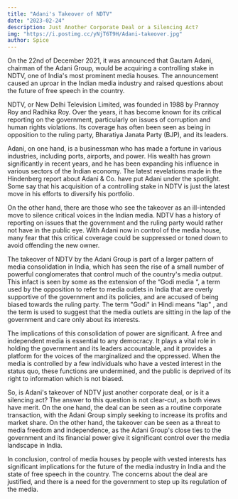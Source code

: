 ```yaml
---
title: "Adani's Takeover of NDTV"
date: "2023-02-24"
description: Just Another Corporate Deal or a Silencing Act?
img: "https://i.postimg.cc/yNjT6T9H/Adani-takeover.jpg"
author: Spice
---
```




On the 22nd of December 2021, it was announced that Gautam Adani, chairman of the Adani Group, would be acquiring a controlling stake in NDTV, one of India's most prominent media houses. The announcement caused an uproar in the Indian media industry and raised questions about the future of free speech in the country.

NDTV, or New Delhi Television Limited, was founded in 1988 by Prannoy Roy and Radhika Roy. Over the years, it has become known for its critical reporting on the government, particularly on issues of corruption and human rights violations. Its coverage has often been seen as being in opposition to the ruling party, Bharatiya Janata Party (BJP), and its leaders.

Adani, on one hand, is a businessman who has made a fortune in various industries, including ports, airports, and power. His wealth has grown significantly in recent years, and he has been expanding his influence in various sectors of the Indian economy. The latest revelations made in the Hindenberg report about Adani & Co. have put Adani under the spotlight. Some say that his acquisition of a controlling stake in NDTV is just the latest move in his efforts to diversify his portfolio.

On the other hand, there are those who see the takeover as an ill-intended move to silence critical voices in the Indian media. NDTV has a history of reporting on issues that the government and the ruling party would rather not have in the public eye. With Adani now in control of the media house, many fear that this critical coverage could be suppressed or toned down to avoid offending the new owner.

The takeover of NDTV by the Adani Group is part of a larger pattern of media consolidation in India, which has seen the rise of a small number of powerful conglomerates that control much of the country's media output. This infact is seen by some as the extension of the “Godi media “, a term used by the opposition to refer to media outlets in India that are overly supportive of the government and its policies, and are accused of being biased towards the ruling party. The term "Godi" in Hindi means "lap" , and the term is used to suggest that the media outlets are sitting in the lap of the government and care only about its interests.

The implications of this consolidation of power are significant. A free and independent media is essential to any democracy. It plays a vital role in holding the government and its leaders accountable, and it provides a platform for the voices of the marginalized and the oppressed. When the media is controlled by a few individuals who have a vested interest in the status quo, these functions are undermined, and the public is deprived of its right to information which is not biased.

So, is Adani's takeover of NDTV just another corporate deal, or is it a silencing act? The answer to this question is not clear-cut, as both views have merit. On the one hand, the deal can be seen as a routine corporate transaction, with the Adani Group simply seeking to increase its profits and market share. On the other hand, the takeover can be seen as a threat to media freedom and independence, as the Adani Group's close ties to the government and its financial power give it significant control over the media landscape in India.

In conclusion, control of media houses by people with vested interests has significant implications for the future of the media industry in India and the state of free speech in the country. The concerns about the deal are justified, and there is a need for the government to step up its regulation of the media.
